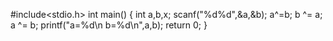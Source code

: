 #include<stdio.h>
int main()
{
    int a,b,x;
    scanf("%d%d",&a,&b);
    a^=b;
    b ^= a;
    a ^= b;
    printf("a=%d\n b=%d\n",a,b);
    return 0;
}
